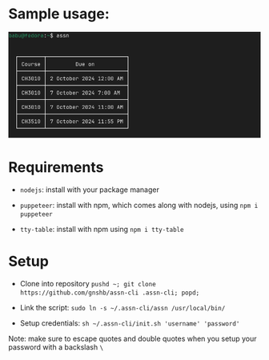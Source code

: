 # Sample usage:
![sample](sample.png)

# Requirements

- `nodejs`: install with your package manager

- `puppeteer`: install with npm, which comes along with nodejs, using `npm i puppeteer`

- `tty-table`: install with npm using `npm i tty-table`

# Setup

- Clone into repository `pushd ~; git clone https://github.com/gnshb/assn-cli .assn-cli; popd;`

- Link the script: `sudo ln -s ~/.assn-cli/assn /usr/local/bin/`

- Setup credentials: `sh ~/.assn-cli/init.sh 'username' 'password'`

Note: make sure to escape quotes and double quotes when you setup your password with a backslash `\`
